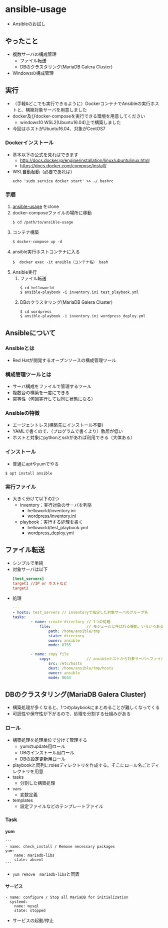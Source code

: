 # ansible-usage

* Ansibleのお試し

## やったこと

* 複数サーバの構成管理
    * ファイル転送
    * DBのクラスタリング(MariaDB Galera Cluster)
* Windowsの構成管理

## 実行

* （手軽&どこでも実行できるように）DockerコンテナでAnsibleの実行ホストと、構築対象サーバを用意しました
* docker及びdocker-composeを実行できる環境を用意してください
    * windows10 WSL2(Ubuntu16.04)上で構築しました
* 今回はホストがUbuntu16.04、対象がCentOS7

### Dockerインストール

* 基本以下の公式を見ればできます
    * http://docs.docker.jp/engine/installation/linux/ubuntulinux.html
    * https://docs.docker.com/compose/install/
* WSL自動起動（必要であれば）
    ```
    echo 'sudo service docker start' >> ~/.bashrc
    ```

### 手順

1. [ansible-usage](git@github.com:shou6216/ansible-usage.git) をclone
2. docker-composeファイルの場所に移動
    ```
    $ cd /path/to/ansible-usage
    ```
3. コンテナ構築
    ```
    $ docker-compose up -d
    ```
4. ansible実行ホストコンテナに入る
    ```
    $  docker exec -it ansible（コンテナ名） bash
    ```
5. Ansible実行
    1. ファイル転送
        ```
        $ cd helloworld
        $ ansible-playbook -i inventory.ini test_playbook.yml
        ```
    2. DBのクラスタリング(MariaDB Galera Cluster)
        ```
        $ cd wordpress
        $ ansible-playbook -i inventory.ini wordpress_deploy.yml
        ```

## Ansibleについて

### Ansibleとは

* Red Hatが開発するオープンソースの構成管理ツール

### 構成管理ツールとは

* サーバ構成をファイルで管理するツール
* 複数台の構築を一度にできる
* 冪等性（何回実行しても同じ状態になる）

### Ansibleの特徴

* エージェントレス(構築先にインストール不要)
* YAMLで書くので、（プログラムで書くより）敷居が低い
* ホストと対象にpythonとsshがあれば利用できる（大体ある）

### インストール

* 普通にaptやyumでやる

```
$ apt install ansible
```

### 実行ファイル

* 大きく分けて以下の2つ
    * inventory：実行対象のサーバを列挙
        * helloworld/inventory.ini
        * wordpress/inventory.ini
    * playbook：実行する処理を書く
        * helloworld/test_playbook.yml
        * wordpress_deploy.yml

## ファイル転送

* シンプルで単純
* 対象サーバは以下
    ```ini
    [test_servers]
    target1 //IP or ホストなど
    target2
    ```
* 処理
    ```yml
    ---
    - hosts: test_servers // inventoryで指定した対象サーバのグループ名
    tasks:
            - name: create directory // 1つの処理
                file:                // モジュールと呼ばれる機能。いろいろある。これはファイル作成用
                    path: /home/ansible/tmp
                    state: directory
                    owner: ansible
                    mode: 0755

            - name: copy file
                copy:                // ansibleホストから対象サーバへファイルコピーするタスク
                    src: /etc/hosts
                    dest: /home/ansible/tmp/hosts
                    owner: ansible
                    mode: 0644
    ```

## DBのクラスタリング(MariaDB Galera Cluster)

* 構築処理が多くなると、1つのplaybookにまとめることが難しくなってくる
* 可読性や保守性が下がるので、処理を分割する仕組みがある

### ロール

* 構築処理を処理単位で分けて管理する
    * yumのupdate用ロール
    * DBのインストール用ロール
    * DBの設定更新用ロール
* playbookと同列にrolesディレクトリを作成する。そこにロール名ごとディレクトリを用意
* tasks
    * 分割した構築処理
* vars
    * 変数定義
* templates
    * 設定ファイルなどのテンプレートファイル

### Task

#### yum
    ```
    - name: check_install / Remove necessary packages
    yum:
        name: mariadb-libs
        state: absent
    ```
* `yum remove  mariadb-libs`と同義


#### サービス

```
- name: configure / Stop all MariaDB for initialization
  systemd:
    name: mysql
    state: stopped
```

* サービスの起動/停止